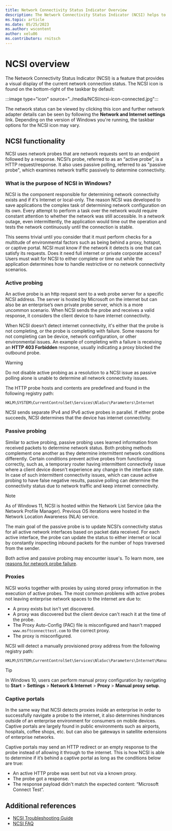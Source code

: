 ```yaml
---
title: Network Connectivity Status Indicator Overview
description: The Network Connectivity Status Indicator (NCSI) helps to detect network connectivity and troubleshoot via network probing and passive polling.
ms.topic: article
ms.date: 05/25/2023
ms.author: wscontent
author: xelu86
ms.contributors: rnitsch
---
```


# NCSI overview

The Network Connectivity Status Indicator (NCSI) is a feature that provides a visual display of the current network connection status. The NCSI icon is found on the bottom-right of the taskbar by default:  

:::image type="icon" source="../media/NCSI/ncsi-icon-connected.jpg":::

The network status can be viewed by clicking this icon and further network adapter details can be seen by following the **Network and Internet settings** link. Depending on the version of Windows you're running, the taskbar options for the NCSI icon may vary.

## NCSI functionality

NCSI uses network probes that are network requests sent to an endpoint followed by a response. NCSI’s probe, referred to as an “active probe”, is a HTTP request/response. It also uses passive polling, referred to as "passive probe", which examines network traffic passively to determine connectivity.

### What is the purpose of NCSI in Windows?

NCSI is the component responsible for determining network connectivity exists and if it's Internet or local-only. The reason NCSI was developed to save applications the complex task of determining network configuration on its own. Every attempt to perform a task over the network would require constant attention to whether the network was still accessible. In a network outage, even intermittently, the application would time out the operation and tests the network continuously until the connection is stable.

This seems trivial until you consider that it must perform checks for a multitude of environmental factors such as being behind a proxy, hotspot, or captive portal. NCSI must know if the network it detects is one that can satisfy its requests. Does it need full internet or private corporate access? Users must wait for NCSI to either complete or time out while the application determines how to handle restrictive or no network connectivity scenarios.

### Active probing

An active probe is an http request sent to a web probe server for a specific NCSI address. The server is hosted by Microsoft on the internet but can also be an enterprise’s own private probe server, which is a more uncommon scenario. When NCSI sends the probe and receives a valid response, it considers the client device to have internet connectivity.

When NCSI doesn’t detect internet connectivity, it's either that the probe is not completing, or the probe is completing with failure. Some reasons for not completing can be device, network configuration, or other environmental issues. An example of completing with a failure is receiving an **HTTP 403 Forbidden** response, usually indicating a proxy blocked the outbound probe.

> [!WARNING]
> Do not disable active probing as a resolution to a NCSI issue as passive polling alone is unable to determine all network connectivity issues.

The HTTP probe hosts and contents are predefined and found in the following registry path:

```registry
HKLM\SYSTEM\CurrentControlSet\Services\NlaSvc\Parameters\Internet
```

NCSI sends separate IPv4 and IPv6 active probes in parallel. If either probe succeeds, NCSI determines that the device has internet connectivity.

### Passive probing

Similar to active probing, passive probing uses learned information from received packets to determine network status. Both probing methods complement one another as they determine intermittent network conditions differently. Certain conditions prevent active probes from functioning correctly, such as, a temporary router having intermittent connectivity issue where a client device doesn't experience any change in the interface state. In case of such intermittent connectivity issues, which can cause active probing to have false negative results, passive polling can determine the connectivity status due to network traffic and keep internet connectivity.

> [!NOTE]
> As of Windows 11, NCSI is hosted within the Network List Service (aka the Network Profile Manager). Previous OS iterations were hosted in the Network Location Awareness (NLA) service.

The main goal of the passive probe is to update NCSI’s connectivity status for all active network interfaces based on packet data received. For each active interface, the probe can update the status to either internet or local by constantly inspecting inbound packets for the number of hops traversed from the sender.

Both active and passive probing may encounter issue's. To learn more, see [reasons for network probe failure](ncsi-frequently-asked-questions.md#reasons-for-network-probe-failure).

### Proxies

NCSI works together with proxies by using stored proxy information in the execution of active probes. The most common problems with active probes not leaving enterprise network spaces to the internet are due to:

- A proxy exists but isn't yet discovered.
- A proxy was discovered but the client device can't reach it at the time of the probe.
- The Proxy Auto-Config (PAC) file is misconfigured and hasn't mapped `www.msftconnecttest.com` to the correct proxy.
- The proxy is misconfigured.

NCSI will detect a manually provisioned proxy address from the following registry path:

```registry
HKLM\SYSTEM\CurrentControlSet\Services\NlaSvc\Parameters\Internet\ManualProxies
```

> [!TIP]
> In Windows 10, users can perform manual proxy configuration by navigating to **Start** > **Settings** > **Network & Internet** > **Proxy** > **Manual proxy setup**.

### Captive portals

In the same way that NCSI detects proxies inside an enterprise in order to successfully navigate a probe to the internet, it also determines hindrances outside of an enterprise environment for consumers on mobile devices. Captive portals are largely found in public environments such as airports, hospitals, coffee shops, etc. but can also be gateways in satellite extensions of enterprise networks.

Captive portals may send an HTTP redirect or an empty response to the probe instead of allowing it through to the internet. This is how NCSI is able to determine if it’s behind a captive portal as long as the conditions below are true:

- An active HTTP probe was sent but not via a known proxy.
- The probe got a response.
- The response payload didn't match the expected content: “Microsoft Connect Test”.

## Additional references

- [NCSI Troubleshooting Guide](ncsi-troubleshooting-guide.md)
- [NCSI FAQ](ncsi-frequently-asked-questions.md)
